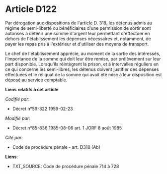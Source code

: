 # Article D122

Par dérogation aux dispositions de l'article D. 318, les détenus admis au régime de semi-liberté ou bénéficiaires d'une
permission de sortir sont autorisés à détenir une somme d'argent leur permettant d'effectuer en dehors de l'établissement les
dépenses nécessaires et, notamment, de payer les repas pris à l'extérieur et d'utiliser des moyens de transport.

Le chef de l'établissement apprécie, au moment de la sortie des intéressés, l'importance de la somme qui doit leur être
remise, par prélèvement sur leur part disponible. Lorsqu'ils réintègrent la prison, et à intervalles réguliers en ce qui
concerne les semi-libres, les détenus doivent justifier des dépenses effectuées et le reliquat de la somme qui avait été mise
à leur disposition est déposé au service comptable.

**Liens relatifs à cet article**

_Codifié par_:

  - Décret n°59-322 1959-02-23

_Modifié par_:

  - Décret n°85-836 1985-08-06 art. 1 JORF 8 août 1985

_Cité par_:

  - Code de procédure pénale - art. D318 (Ab)

**Liens**:

  - TXT_SOURCE: Code de procédure pénale 714 à 728
